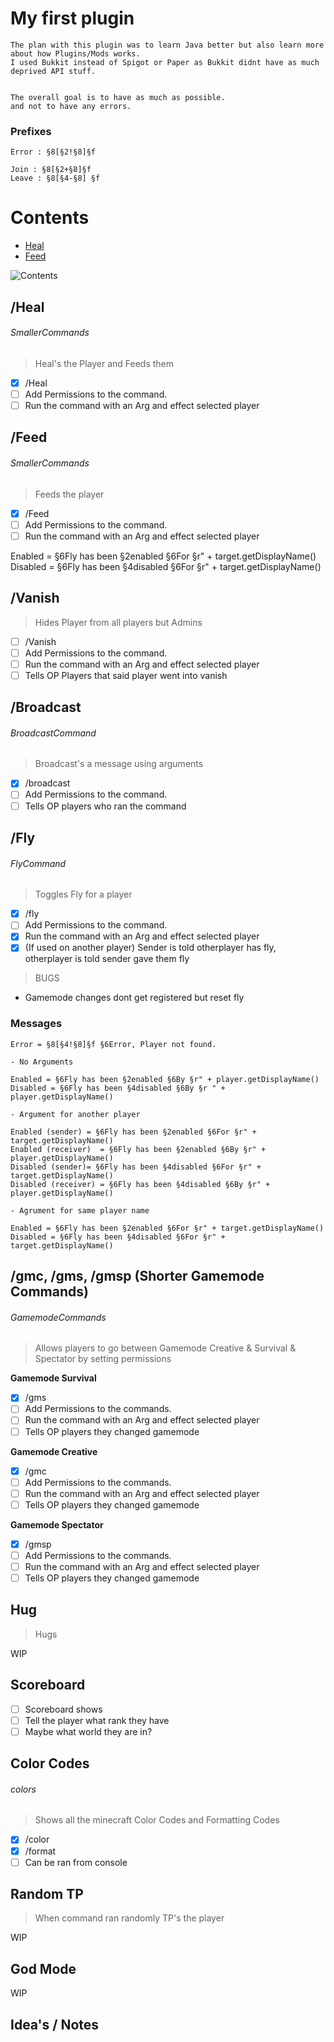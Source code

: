 # My first plugin

```
The plan with this plugin was to learn Java better but also learn more about how Plugins/Mods works.
I used Bukkit instead of Spigot or Paper as Bukkit didnt have as much deprived API stuff.


The overall goal is to have as much as possible.
and not to have any errors.
```
### Prefixes

```
Error : §8[§2!§8]§f

Join : §8[§2+§8]§f
Leave : §8[§4-§8] §f
```

# Contents

- [Heal](./README.md#/Heal)
- [Feed](./README.md#feed)

![Contents](https://github.com/Jakeplays12/Privstuff/blob/main/image_commands.png)

## /Heal 
###### SmallerCommands
> Heal's the Player and Feeds them

- [x] /Heal
- [ ] Add Permissions to the command.
- [ ] Run the command with an Arg and effect selected player

## /Feed 
###### SmallerCommands
> Feeds the player

- [x] /Feed
- [ ] Add Permissions to the command.
- [ ] Run the command with an Arg and effect selected player

Enabled = §6Fly has been §2enabled §6For §r" + target.getDisplayName()
Disabled = §6Fly has been §4disabled §6For §r" + target.getDisplayName()

## /Vanish
> Hides Player from all players but Admins

- [ ] /Vanish
- [ ] Add Permissions to the command.
- [ ] Run the command with an Arg and effect selected player
- [ ] Tells OP Players that said player went into vanish

## /Broadcast
###### BroadcastCommand
> Broadcast's a message using arguments

- [x] /broadcast
- [ ] Add Permissions to the command.
- [ ] Tells OP players who ran the command

## /Fly
###### FlyCommand
> Toggles Fly for a player

- [x] /fly
- [ ] Add Permissions to the command.
- [x] Run the command with an Arg and effect selected player
- [x] (If used on another player) Sender is told otherplayer has fly, otherplayer is told sender gave them fly

> BUGS

- Gamemode changes dont get registered but reset fly

### Messages

```
Error = §8[§4!§8]§f §6Error, Player not found.

- No Arguments

Enabled = §6Fly has been §2enabled §6By §r" + player.getDisplayName()
Disabled = §6Fly has been §4disabled §6By §r " + player.getDisplayName()

- Argument for another player

Enabled (sender) = §6Fly has been §2enabled §6For §r" + target.getDisplayName()
Enabled (receiver)  = §6Fly has been §2enabled §6By §r" + player.getDisplayName()
Disabled (sender)= §6Fly has been §4disabled §6For §r" + target.getDisplayName()
Disabled (receiver) = §6Fly has been §4disabled §6By §r" + player.getDisplayName()

- Agrument for same player name

Enabled = §6Fly has been §2enabled §6For §r" + target.getDisplayName()
Disabled = §6Fly has been §4disabled §6For §r" + target.getDisplayName()
```
## /gmc, /gms, /gmsp (Shorter Gamemode Commands)
###### GamemodeCommands
> Allows players to go between Gamemode Creative & Survival & Spectator by setting permissions

**Gamemode Survival**
- [x] /gms
- [ ] Add Permissions to the commands.
- [ ] Run the command with an Arg and effect selected player
- [ ] Tells OP players they changed gamemode

**Gamemode Creative**

- [x] /gmc
- [ ] Add Permissions to the commands.
- [ ] Run the command with an Arg and effect selected player
- [ ] Tells OP players they changed gamemode

**Gamemode Spectator**

- [x] /gmsp
- [ ] Add Permissions to the commands.
- [ ] Run the command with an Arg and effect selected player
- [ ] Tells OP players they changed gamemode

## Hug
> Hugs

WIP

## Scoreboard

- [ ] Scoreboard shows
- [ ] Tell the player what rank they have
- [ ] Maybe what world they are in?

## Color Codes
###### colors
> Shows all the minecraft Color Codes and Formatting Codes

- [x] /color
- [x] /format
- [ ] Can be ran from console

## Random TP
> When command ran randomly TP's the player

WIP

## God Mode

WIP


## Idea's / Notes

